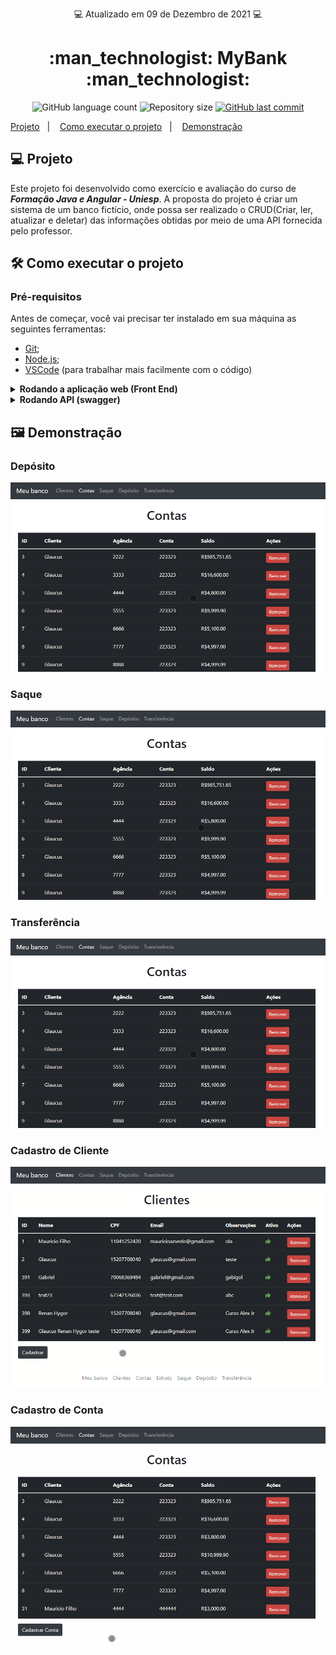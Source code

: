 <p align="center"> 💻 Atualizado em 09 de Dezembro de 2021 💻</p>

<h1 align="center"> :man_technologist: MyBank :man_technologist:</h1>

<p align="center">
  <img alt="GitHub language count" src="https://img.shields.io/github/languages/count/gabrielcoelhox/course-angular-java">

  <img alt="Repository size" src="https://img.shields.io/github/repo-size/gabrielcoelhox/course-angular-java">

  <a href="https://github.com/gabrielcoelhox/course-angular-java/commits/main">
    <img alt="GitHub last commit" src="https://img.shields.io/github/last-commit/gabrielcoelhox/course-angular-java">
  </a>
</p>

[Projeto](#id1)&nbsp;&nbsp;&nbsp;|&nbsp;&nbsp;&nbsp;
[Como executar o projeto](#id2)&nbsp;&nbsp;&nbsp;|&nbsp;&nbsp;&nbsp; 
[Demonstração](#id3)

## <a id="id1"> 💻 Projeto </a>

Este projeto foi desenvolvido como exercício e avaliação do curso de *__Formação Java e Angular - Uniesp__*. A proposta do projeto é criar um sistema de um banco fictício, onde possa ser realizado o CRUD(Criar, ler, atualizar e deletar) das informações obtidas por meio de uma API fornecida pelo professor.

## <a id="id2">:hammer_and_wrench: Como executar o projeto

### Pré-requisitos

Antes de começar, você vai precisar ter instalado em sua máquina as seguintes ferramentas:
- [Git](https://git-scm.com);
- [Node.js][nodejs];
- [VSCode][vscode] (para trabalhar mais facilmente com o código)

<details>
<summary><strong>Rodando a aplicação web (Front End)</strong></summary>

```bash
# Clone este repositório
$ git clone https://github.com/gabrielcoelhox/bytebank.git
# Instale as dependências
$ npm install
# cd view/meubancoangular
$ Inicie a aplicação
# ng s
$ A aplicação será aberta na porta:4200 - acesse http://localhost:4200
```
</details>

<details>
<summary><strong>Rodando API (swagger)</strong></summary>

```bash
$ Execute o arquivo treinamento-spring-boot.war com o terminal
# No terminal use o comando: java -jar treinamento-spring-boot.war
$ A aplicação será aberta na porta:8080 - acesse http://localhost:8080
```
</details>

## <a id="id3"> 🖼️ Demonstração </a>

### Depósito
![GIF](github/deposito.gif)
 
### Saque
![GIF](github/saque.gif)

### Transferência
![GIF](github/deposito.gif)
  
### Cadastro de Cliente
![GIF](github/cadastrocliente.gif)
  
### Cadastro de Conta
![GIF](github/cadastroconta.gif)
 
[nodejs]: https://nodejs.org/
[angular]: https://angular.io/
[vscode]: https://code.visualstudio.com/
[vceditconfig]: https://marketplace.visualstudio.com/items?itemName=EditorConfig.EditorConfig
[license]: https://opensource.org/licenses/MIT
[vceslint]: https://marketplace.visualstudio.com/items?itemName=dbaeumer.vscode-eslint
